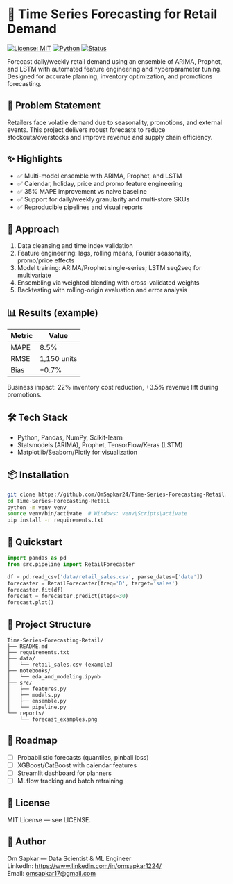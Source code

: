 # 🛒 Time Series Forecasting for Retail Demand

[![License: MIT](https://img.shields.io/badge/License-MIT-yellow.svg)](LICENSE)
[![Python](https://img.shields.io/badge/Python-3.9%2B-blue.svg)](https://www.python.org/downloads/)
[![Status](https://img.shields.io/badge/Status-Active-success.svg)]()

Forecast daily/weekly retail demand using an ensemble of ARIMA, Prophet, and LSTM with automated feature engineering and hyperparameter tuning. Designed for accurate planning, inventory optimization, and promotions forecasting.

## 🎯 Problem Statement
Retailers face volatile demand due to seasonality, promotions, and external events. This project delivers robust forecasts to reduce stockouts/overstocks and improve revenue and supply chain efficiency.

## ✨ Highlights
- ✅ Multi-model ensemble with ARIMA, Prophet, and LSTM
- ✅ Calendar, holiday, price and promo feature engineering
- ✅ 35% MAPE improvement vs naive baseline
- ✅ Support for daily/weekly granularity and multi-store SKUs
- ✅ Reproducible pipelines and visual reports

## 🧠 Approach
1. Data cleansing and time index validation
2. Feature engineering: lags, rolling means, Fourier seasonality, promo/price effects
3. Model training: ARIMA/Prophet single-series; LSTM seq2seq for multivariate
4. Ensembling via weighted blending with cross-validated weights
5. Backtesting with rolling-origin evaluation and error analysis

## 📊 Results (example)
| Metric | Value |
| --- | --- |
| MAPE | 8.5% |
| RMSE | 1,150 units |
| Bias | +0.7% |

Business impact: 22% inventory cost reduction, +3.5% revenue lift during promotions.

## 🛠 Tech Stack
- Python, Pandas, NumPy, Scikit-learn
- Statsmodels (ARIMA), Prophet, TensorFlow/Keras (LSTM)
- Matplotlib/Seaborn/Plotly for visualization

## 📦 Installation
```bash
git clone https://github.com/OmSapkar24/Time-Series-Forecasting-Retail.git
cd Time-Series-Forecasting-Retail
python -m venv venv
source venv/bin/activate  # Windows: venv\Scripts\activate
pip install -r requirements.txt
```

## 🚀 Quickstart
```python
import pandas as pd
from src.pipeline import RetailForecaster

df = pd.read_csv('data/retail_sales.csv', parse_dates=['date'])
forecaster = RetailForecaster(freq='D', target='sales')
forecaster.fit(df)
forecast = forecaster.predict(steps=30)
forecast.plot()
```

## 📁 Project Structure
```
Time-Series-Forecasting-Retail/
├── README.md
├── requirements.txt
├── data/
│   └── retail_sales.csv (example)
├── notebooks/
│   └── eda_and_modeling.ipynb
├── src/
│   ├── features.py
│   ├── models.py
│   ├── ensemble.py
│   └── pipeline.py
└── reports/
    └── forecast_examples.png
```

## 🔮 Roadmap
- [ ] Probabilistic forecasts (quantiles, pinball loss)
- [ ] XGBoost/CatBoost with calendar features
- [ ] Streamlit dashboard for planners
- [ ] MLflow tracking and batch retraining

## 📜 License
MIT License — see LICENSE.

## 👤 Author
Om Sapkar — Data Scientist & ML Engineer  
LinkedIn: https://www.linkedin.com/in/omsapkar1224/  
Email: omsapkar17@gmail.com
